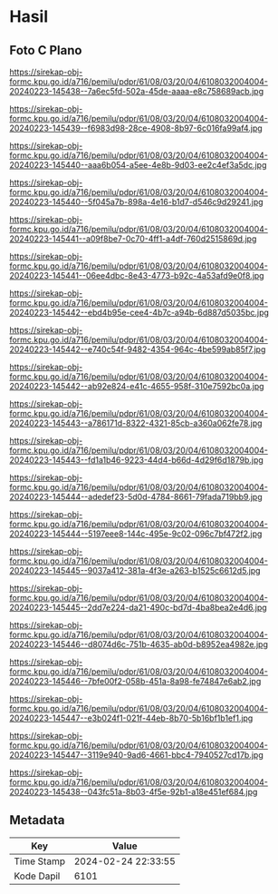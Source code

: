 # Hasil

## Foto C Plano

https://sirekap-obj-formc.kpu.go.id/a716/pemilu/pdpr/61/08/03/20/04/6108032004004-20240223-145438--7a6ec5fd-502a-45de-aaaa-e8c758689acb.jpg

https://sirekap-obj-formc.kpu.go.id/a716/pemilu/pdpr/61/08/03/20/04/6108032004004-20240223-145439--f6983d98-28ce-4908-8b97-6c016fa99af4.jpg

https://sirekap-obj-formc.kpu.go.id/a716/pemilu/pdpr/61/08/03/20/04/6108032004004-20240223-145440--aaa6b054-a5ee-4e8b-9d03-ee2c4ef3a5dc.jpg

https://sirekap-obj-formc.kpu.go.id/a716/pemilu/pdpr/61/08/03/20/04/6108032004004-20240223-145440--5f045a7b-898a-4e16-b1d7-d546c9d29241.jpg

https://sirekap-obj-formc.kpu.go.id/a716/pemilu/pdpr/61/08/03/20/04/6108032004004-20240223-145441--a09f8be7-0c70-4ff1-a4df-760d2515869d.jpg

https://sirekap-obj-formc.kpu.go.id/a716/pemilu/pdpr/61/08/03/20/04/6108032004004-20240223-145441--06ee4dbc-8e43-4773-b92c-4a53afd9e0f8.jpg

https://sirekap-obj-formc.kpu.go.id/a716/pemilu/pdpr/61/08/03/20/04/6108032004004-20240223-145442--ebd4b95e-cee4-4b7c-a94b-6d887d5035bc.jpg

https://sirekap-obj-formc.kpu.go.id/a716/pemilu/pdpr/61/08/03/20/04/6108032004004-20240223-145442--e740c54f-9482-4354-964c-4be599ab85f7.jpg

https://sirekap-obj-formc.kpu.go.id/a716/pemilu/pdpr/61/08/03/20/04/6108032004004-20240223-145442--ab92e824-e41c-4655-958f-310e7592bc0a.jpg

https://sirekap-obj-formc.kpu.go.id/a716/pemilu/pdpr/61/08/03/20/04/6108032004004-20240223-145443--a786171d-8322-4321-85cb-a360a062fe78.jpg

https://sirekap-obj-formc.kpu.go.id/a716/pemilu/pdpr/61/08/03/20/04/6108032004004-20240223-145443--fd1a1b46-9223-44d4-b66d-4d29f6d1879b.jpg

https://sirekap-obj-formc.kpu.go.id/a716/pemilu/pdpr/61/08/03/20/04/6108032004004-20240223-145444--adedef23-5d0d-4784-8661-79fada719bb9.jpg

https://sirekap-obj-formc.kpu.go.id/a716/pemilu/pdpr/61/08/03/20/04/6108032004004-20240223-145444--5197eee8-144c-495e-9c02-096c7bf472f2.jpg

https://sirekap-obj-formc.kpu.go.id/a716/pemilu/pdpr/61/08/03/20/04/6108032004004-20240223-145445--9037a412-381a-4f3e-a263-b1525c6612d5.jpg

https://sirekap-obj-formc.kpu.go.id/a716/pemilu/pdpr/61/08/03/20/04/6108032004004-20240223-145445--2dd7e224-da21-490c-bd7d-4ba8bea2e4d6.jpg

https://sirekap-obj-formc.kpu.go.id/a716/pemilu/pdpr/61/08/03/20/04/6108032004004-20240223-145446--d8074d6c-751b-4635-ab0d-b8952ea4982e.jpg

https://sirekap-obj-formc.kpu.go.id/a716/pemilu/pdpr/61/08/03/20/04/6108032004004-20240223-145446--7bfe00f2-058b-451a-8a98-fe74847e6ab2.jpg

https://sirekap-obj-formc.kpu.go.id/a716/pemilu/pdpr/61/08/03/20/04/6108032004004-20240223-145447--e3b024f1-021f-44eb-8b70-5b16bf1b1ef1.jpg

https://sirekap-obj-formc.kpu.go.id/a716/pemilu/pdpr/61/08/03/20/04/6108032004004-20240223-145447--3119e940-9ad6-4661-bbc4-7940527cd17b.jpg

https://sirekap-obj-formc.kpu.go.id/a716/pemilu/pdpr/61/08/03/20/04/6108032004004-20240223-145438--043fc51a-8b03-4f5e-92b1-a18e451ef684.jpg


## Metadata

| Key        | Value               |
| ---------- | ------------------- |
| Time Stamp | 2024-02-24 22:33:55 |
| Kode Dapil | 6101                |



